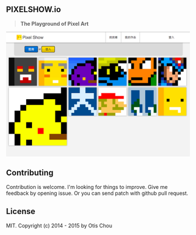## PIXELSHOW.io
> **The Playground of Pixel Art**

![PIXELSHOW](https://github.com/AnNOtis/PixelShowWebSite/blob/master/screenshot.png "PIXELSHOW")

## Contributing
Contribution is welcome. I'm looking for things to improve. Give me feedback by opening issue. Or you can send patch with github pull request.

## License
MIT. Copyright (c) 2014 - 2015 by Otis Chou